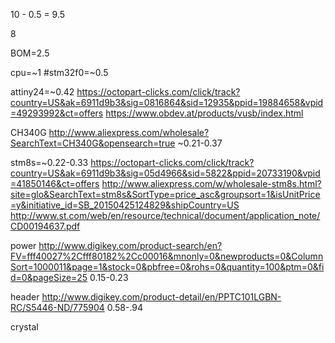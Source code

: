 10 - 0.5 = 9.5

8

BOM=2.5

cpu=~1
#stm32f0=~0.5

attiny24=~0.42
https://octopart-clicks.com/click/track?country=US&ak=6911d9b3&sig=0816864&sid=12935&ppid=19884658&vpid=49293992&ct=offers
https://www.obdev.at/products/vusb/index.html


CH340G
http://www.aliexpress.com/wholesale?SearchText=CH340G&opensearch=true
~0.21-0.37

stm8s=~0.22-0.33
https://octopart-clicks.com/click/track?country=US&ak=6911d9b3&sig=05d4966&sid=5822&ppid=20733190&vpid=41850146&ct=offers
http://www.aliexpress.com/w/wholesale-stm8s.html?site=glo&SearchText=stm8s&SortType=price_asc&groupsort=1&isUnitPrice=y&initiative_id=SB_20150425124829&shipCountry=US
http://www.st.com/web/en/resource/technical/document/application_note/CD00194637.pdf

power
http://www.digikey.com/product-search/en?FV=fff40027%2Cfff80182%2Cc00016&mnonly=0&newproducts=0&ColumnSort=1000011&page=1&stock=0&pbfree=0&rohs=0&quantity=100&ptm=0&fid=0&pageSize=25
0.15-0.23

header
http://www.digikey.com/product-detail/en/PPTC101LGBN-RC/S5446-ND/775904
0.58-.94

crystal

